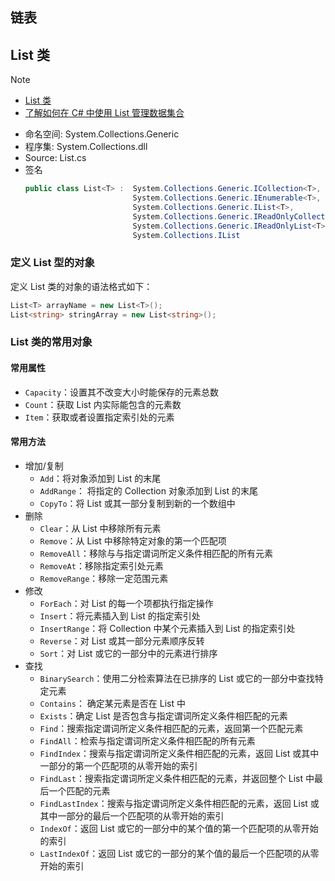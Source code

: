 ## 链表


## List<T> 类
> [!note]
> - [ List<T> 类](https://learn.microsoft.com/zh-cn/dotnet/api/system.collections.generic.list-1?view=net-9.0)
> - [了解如何在 C# 中使用 List<T> 管理数据集合](https://learn.microsoft.com/zh-cn/dotnet/csharp/tour-of-csharp/tutorials/arrays-and-collections)

- 命名空间: System.Collections.Generic
- 程序集: System.Collections.dll
- Source: List.cs
- 签名
    ```cs
    public class List<T> :  System.Collections.Generic.ICollection<T>, 
                            System.Collections.Generic.IEnumerable<T>,
                            System.Collections.Generic.IList<T>,
                            System.Collections.Generic.IReadOnlyCollection<T>,
                            System.Collections.Generic.IReadOnlyList<T>,
                            System.Collections.IList
    ```

### 定义 List<T> 型的对象
定义 List<T> 类的对象的语法格式如下：
```cs
List<T> arrayName = new List<T>();
List<string> stringArray = new List<string>();
```

### List<T> 类的常用对象

#### 常用属性
- `Capacity`：设置其不改变大小时能保存的元素总数
- `Count`：获取 List 内实际能包含的元素数
- `Item`：获取或者设置指定索引处的元素

#### 常用方法
- 增加/复制
    - `Add`：将对象添加到 List 的末尾
    - `AddRange`： 将指定的 Collection 对象添加到 List 的末尾
    - `CopyTo`：将 List 或其一部分复制到新的一个数组中
- 删除
    - `Clear`：从 List 中移除所有元素
    - `Remove`：从 List 中移除特定对象的第一个匹配项
    - `RemoveAll`：移除与与指定谓词所定义条件相匹配的所有元素
    - `RemoveAt`：移除指定索引处元素
    - `RemoveRange`：移除一定范围元素
- 修改
    - `ForEach`：对 List 的每一个项都执行指定操作
    - `Insert`：将元素插入到 List 的指定索引处
    - `InsertRange`：将 Collection 中某个元素插入到 List 的指定索引处
    - `Reverse`：对 List 或其一部分元素顺序反转
    - `Sort`：对 List 或它的一部分中的元素进行排序
- 查找
    - `BinarySearch`：使用二分检索算法在已排序的 List 或它的一部分中查找特定元素
    - `Contains`： 确定某元素是否在 List 中
    - `Exists`：确定 List 是否包含与指定谓词所定义条件相匹配的元素
    - `Find`：搜索指定谓词所定义条件相匹配的元素，返回第一个匹配元素
    - `FindAll`：检索与指定谓词所定义条件相匹配的所有元素
    - `FindIndex`：搜索与指定谓词所定义条件相匹配的元素，返回 List 或其中一部分的第一个匹配项的从零开始的索引
    - `FindLast`：搜索指定谓词所定义条件相匹配的元素，并返回整个 List 中最后一个匹配的元素
    - `FindLastIndex`：搜索与指定谓词所定义条件相匹配的元素，返回 List 或其中一部分的最后一个匹配项的从零开始的索引
    - `IndexOf`：返回 List 或它的一部分中的某个值的第一个匹配项的从零开始的索引
    - `LastIndexOf`：返回 List 或它的一部分的某个值的最后一个匹配项的从零开始的索引

